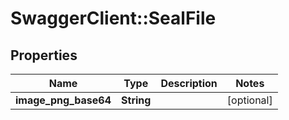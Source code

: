 # SwaggerClient::SealFile

## Properties
Name | Type | Description | Notes
------------ | ------------- | ------------- | -------------
**image_png_base64** | **String** |  | [optional] 


